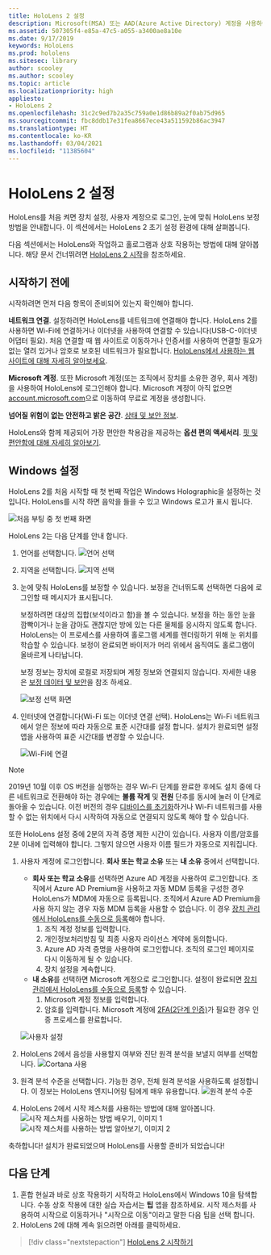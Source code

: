 ```yaml
---
title: HoloLens 2 설정
description: Microsoft(MSA) 또는 AAD(Azure Active Directory) 계정을 사용하여 Wi-Fi 네트워크를 통해 HoloLens 2를 처음 설정하는 방법을 알아봅니다.
ms.assetid: 507305f4-e85a-47c5-a055-a3400ae8a10e
ms.date: 9/17/2019
keywords: HoloLens
ms.prod: hololens
ms.sitesec: library
author: scooley
ms.author: scooley
ms.topic: article
ms.localizationpriority: high
appliesto:
- HoloLens 2
ms.openlocfilehash: 31c2c9ed7b2a35c759a0e1d86b89a2f0ab75d965
ms.sourcegitcommit: fbc8ddb17e31fea8667ece43a511592b86ac3947
ms.translationtype: HT
ms.contentlocale: ko-KR
ms.lasthandoff: 03/04/2021
ms.locfileid: "11385604"
---
```

# <a name="set-up-your-hololens-2"></a>HoloLens 2 설정

HoloLens를 처음 켜면 장치 설정, 사용자 계정으로 로그인, 눈에 맞춰 HoloLens 보정 방법을 안내합니다.  이 섹션에서는 HoloLens 2 초기 설정 환경에 대해 살펴봅니다.

다음 섹션에서는 HoloLens와 작업하고 홀로그램과 상호 작용하는 방법에 대해 알아봅니다. 해당 문서 건너뛰려면 [HoloLens 2 시작](hololens2-basic-usage.md)을 참조하세요.

## <a name="before-you-start"></a>시작하기 전에

시작하려면 먼저 다음 항목이 준비되어 있는지 확인해야 합니다.

**네트워크 연결**. 설정하려면 HoloLens를 네트워크에 연결해야 합니다. HoloLens 2를 사용하면 Wi-Fi에 연결하거나 이더넷을 사용하여 연결할 수 있습니다(USB-C-이더넷 어댑터 필요). 처음 연결할 때 웹 사이트로 이동하거나 인증서를 사용하여 연결할 필요가 없는 열려 있거나 암호로 보호된 네트워크가 필요합니다. [HoloLens에서 사용하는 웹 사이트에 대해 자세히 알아보세요](hololens-offline.md).

**Microsoft 계정**. 또한 Microsoft 계정(또는 조직에서 장치를 소유한 경우, 회사 계정)을 사용하여 HoloLens에 로그인해야 합니다. Microsoft 계정이 아직 없으면 [account.microsoft.com](https://account.microsoft.com)으로 이동하여 무료로 계정을 생성합니다.

**넘어질 위험이 없는 안전하고 밝은 공간**. [상태 및 보안 정보](https://go.microsoft.com/fwlink/p/?LinkId=746661).

HoloLens와 함께 제공되어 가장 편안한 착용감을 제공하는 **옵션 편의 액세서리**. [핏 및 편안함에 대해 자세히 알아보기](hololens2-setup.md#adjust-fit).

## <a name="set-up-windows"></a>Windows 설정

HoloLens 2를 처음 시작할 때 첫 번째 작업은 Windows Holographic을 설정하는 것입니다.  HoloLens를 시작 하면 음악을 들을 수 있고 Windows 로고가 표시 됩니다.

![처음 부팅 중 첫 번째 화면](images/01-magic-moment.png)

HoloLens 2는 다음 단계를 안내 합니다.

1. 언어를 선택합니다.
    ![언어 선택](images/04-language.png)

1. 지역을 선택합니다.
    ![지역 선택](images/05-region.png)

1. 눈에 맞춰 HoloLens를 보정할 수 있습니다.  보정을 건너뛰도록 선택하면 다음에 로그인할 때 메시지가 표시됩니다.

    보정하려면 대상의 집합(보석이라고 함)을 볼 수 있습니다. 보정을 하는 동안 눈을 깜빡이거나 눈을 감아도 괜찮지만 방에 있는 다른 물체를 응시하지 않도록 합니다. HoloLens는 이 프로세스를 사용하여 홀로그램 세계를 렌더링하기 위해 눈 위치를 학습할 수 있습니다. 보정이 완료되면 바이저가 머리 위에서 움직여도 홀로그램이 올바르게 나타납니다.

    보정 정보는 장치에 로컬로 저장되며 계정 정보와 연결되지 않습니다. 자세한 내용은 [보정 데이터 및 보안](hololens-calibration.md#calibration-data-and-security)을 참조 하세요.

    ![보정 선택 화면](images/06-et-corners.png)

1. 인터넷에 연결합니다(Wi-Fi 또는 이더넷 연결 선택).
     HoloLens는 Wi-Fi 네트워크에서 얻은 정보에 따라 자동으로 표준 시간대를 설정 합니다. 설치가 완료되면 설정 앱을 사용하여 표준 시간대를 변경할 수 있습니다.

    ![Wi-Fi에 연결](images/11-network.png)
> [!NOTE] 
> 2019년 10월 이후 OS 버전을 실행하는 경우 Wi-Fi 단계를 완료한 후에도 설치 중에 다른 네트워크로 전환해야 하는 경우에는 **볼륨 작게** 및 **전원** 단추를 동시에 눌러 이 단계로 돌아올 수 있습니다. 이전 버전의 경우 [디바이스를 초기화](hololens-recovery.md)하거나 Wi-Fi 네트워크를 사용할 수 없는 위치에서 다시 시작하여 자동으로 연결되지 않도록 해야 할 수 있습니다.
> 
> 또한 HoloLens 설정 중에 2분의 자격 증명 제한 시간이 있습니다. 사용자 이름/암호를 2분 이내에 입력해야 합니다. 그렇지 않으면 사용자 이름 필드가 자동으로 지워집니다.

1. 사용자 계정에 로그인합니다. **회사 또는 학교 소유** 또는 **내 소유** 중에서 선택합니다.
    - **회사 또는 학교 소유**를 선택하면 Azure AD 계정을 사용하여 로그인합니다. 조직에서 Azure AD Premium을 사용하고 자동 MDM 등록을 구성한 경우 HoloLens가 MDM에 자동으로 등록됩니다. 조직에서 Azure AD Premium을 사용 하지 않는 경우 자동 MDM 등록을 사용할 수 없습니다. 이 경우 [장치 관리에서 HoloLens를 수동으로 등록](hololens-enroll-mdm.md#different-ways-to-enroll)해야 합니다.
        1. 조직 계정 정보를 입력합니다.
        1. 개인정보처리방침 및 최종 사용자 라이선스 계약에 동의합니다.
        1. Azure AD 자격 증명을 사용하여 로그인합니다. 조직의 로그인 페이지로 다시 이동하게 될 수 있습니다.
        1. 장치 설정을 계속합니다.
    - **내 소유**를 선택하면 Microsoft 계정으로 로그인합니다. 설정이 완료되면 [장치 관리에서 HoloLens를 수동으로 등록](hololens-enroll-mdm.md#different-ways-to-enroll)할 수 있습니다.
        1. Microsoft 계정 정보를 입력합니다.
        2. 암호를 입력합니다. Microsoft 계정에 [2FA(2단계 인증)](https://blogs.technet.microsoft.com/microsoft_blog/2013/04/17/microsoft-account-gets-more-secure/)가 필요한 경우 인증 프로세스를 완료합니다.

    ![사용자 설정](images/13-device-owner.png)

1. HoloLens 2에서 음성을 사용할지 여부와 진단 원격 분석을 보낼지 여부를 선택합니다.
    ![Cortana 사용](images/22-do-more-with-voice.png)

1. 원격 분석 수준을 선택합니다. 가능한 경우, 전체 원격 분석을 사용하도록 설정합니다. 이 정보는 HoloLens 엔지니어링 팀에게 매우 유용합니다.
     ![원격 분석 수준](images/24-telemetry.png)

1. HoloLens 2에서 시작 제스처를 사용하는 방법에 대해 알아봅니다.
     ![시작 제스처를 사용하는 방법 배우기, 이미지 1](images/26-01-startmenu-learning.png) ![시작 제스처를 사용하는 방법 알아보기, 이미지 2](images/26-02-startmenu-learning.png)

축하합니다!  설치가 완료되었으며 HoloLens를 사용할 준비가 되었습니다!

## <a name="next-steps"></a>다음 단계

1. 혼합 현실과 바로 상호 작용하기 시작하고 HoloLens에서 Windows 10을 탐색합니다. 수동 상호 작용에 대한 실습 자습서는 **팁** 앱을 참조하세요. 시작 제스처를 사용하여 시작으로 이동하거나 "시작으로 이동"이라고 말한 다음 팁을 선택 합니다. 
1. HoloLens 2에 대해 계속 읽으려면 아래를 클릭하세요.

> [!div class="nextstepaction"]
> [HoloLens 2 시작하기](hololens2-basic-usage.md)
